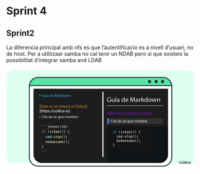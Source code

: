 # Sprint 4

## **Sprint2**
La diferencia principal amb nfs es que l’autentificacio es a nivell d’usuari, no de host. Per a utilitzaar samba no cal tenir un NDAB pero si que existeix la possibiltiat d’integrar samba and LDAB





![alt text](imatges/markdown.png)